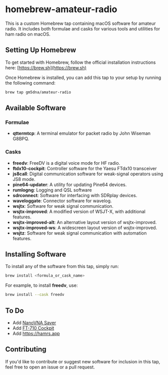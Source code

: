 # homebrew-amateur-radio

This is a custom Homebrew tap containing macOS software for amateur radio. It includes both formulae and casks for various tools and utilities for ham radio on macOS.

## Setting Up Homebrew

To get started with Homebrew, follow the official installation instructions here: [https://brew.sh](https://brew.sh)

Once Homebrew is installed, you can add this tap to your setup by running the following command:

```bash
brew tap gm5dna/amateur-radio
```

## Available Software

### Formulae
- **qttermtcp**: A terminal emulator for packet radio by John Wiseman G8BPQ.

### Casks
- **freedv**: FreeDV is a digital voice mode for HF radio.
- **ftdx10-cockpit**: Controller software for the Yaesu FTdx10 transceiver
- **js8call**: Digital communication software for weak-signal operators using JS8 mode.
- **pine64-updater**: A utility for updating Pine64 devices.
- **rumlogng**: Logging and QSL software
- **sdrconnect**: Software for interfacing with SDRplay devices.
- **waveloggate**: Connector software for wavelog.
- **wsjtx**: Software for weak signal communication.
- **wsjtx-improved**: A modified version of WSJT-X, with additional features.
- **wsjtx-improved-alt**: An alternative layout version of wsjtx-improved.
- **wsjtx-improved-ws**: A widescreen layout version of wsjtx-improved.
- **wsjtz**: Software for weak signal communication with automation features.

## Installing Software

To install any of the software from this tap, simply run:

```bash
brew install <formula_or_cask_name>
```

For example, to install **freedv**, use:

```bash
brew install --cask freedv
```

## To Do
- Add [NanoVNA Saver](https://github.com/NanoVNA-Saver/nanovna-saver/issues/803)
- Add [FT-710 Cockpit](https://w0xz.com/v/ft710/)
- Add https://hamrs.app

## Contributing

If you'd like to contribute or suggest new software for inclusion in this tap, feel free to open an issue or a pull request.